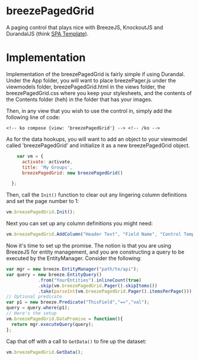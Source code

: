 breezePagedGrid
===============

A paging control that plays nice with BreezeJS, KnockoutJS and DurandalJS (think [SPA Template](http://www.johnpapa.net/spa)).

Implementation
==============

Implementation of the breezePagedGrid is fairly simple if using Durandal.  Under the App folder, you will want to place breezePager.js under the viewmodels folder, breezePagedGrid.html in the views folder, the breezePagedGrid.css where you keep your stylesheets,  and the contents of the Contents folder (heh) in the folder that has your images.

Then, in any view that you wish to use the control in, simply add the following line of code:

`<!-- ko compose {view: 'breezePagedGrid'} --> <!-- /ko -->`

As for the data hookups, you will want to add an object to your viewmodel called 'breezePagedGrid' and initialize it as a new breezePagedGrid object.
  ```javascript
      var vm = {
        activate: activate,
        title: 'My Groups',
        breezePagedGrid: new breezePagedGrid()

    };
  ```
Then, call the `Init()` function to clear out any lingering column definitions and set the page number to 1:
  ```javascript
  vm.breezePagedGrid.Init();
  ```
Next you can set up any column definitions you might need:
  ```javascript
  vm.breezePagedGrid.AddColumn("Header Text", "Field Name", "Control Template Name");
  ```
Now it's time to set up the promise.  The notion is that you are using BreezeJS for entity management, and you are constructing a query to be executed by the EntityManager.  Consider the following:
  ```javascript
  var mgr = new breeze.EntityManager("path/to/api");
  var query = new breeze.EntityQuery()
              .from("YourEntities").inlineCount(true)
              .skip(vm.breezePagedGrid.Pager().skipItems())
              .take(parseInt(vm.breezePagedGrid.Pager().itemsPerPage()));
  // Optional predicate
  var p1 = new breeze.Predicate("ThisField","==","val");
  query = query.where(p1);
  // Here's the setup
  vm.breezePagedGrid.DataPromise = function(){
    return mgr.executeQuery(query);
  };
  ```
  
Cap that off with a call to `GetData()` to fire up the dataset:
  ```javascript
  vm.breezePagedGrid.GetData();
  ```
